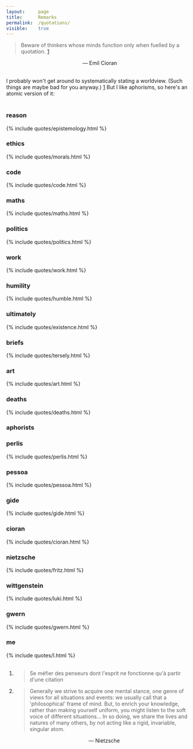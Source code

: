 ```yaml
---
layout: 	page
title: 		Remarks
permalink: 	/quotations/
visible:	true
---
```


> Beware of thinkers whose minds function only when fuelled by a quotation. <a href="#fn:1" id="fnref:1">1</a>

<div align="center">— Emil Cioran</div><br>

I probably won't get around to systematically stating a worldview. (Such things are maybe bad for you anyway.) <a href="#fn:2" id="fn:2">1</a> But I like aphorisms, so here's an atomic version of it:<br><br>


<div class="accordion">
	<h3>reason</h3><div>{%		include quotes/epistemology.html	%}</div>
	<h3>ethics</h3><div>{%		include quotes/morals.html	%}</div>
	<h3>code</h3><div>{%		include quotes/code.html	%}</div>
	<h3>maths</h3><div>{%		include quotes/maths.html	%}</div>
	<h3>politics</h3><div>{%	include quotes/politics.html	%}</div>
	<h3>work</h3><div>{%		include quotes/work.html	%}</div>
	<h3>humility</h3><div>{%	include quotes/humble.html	%}</div>
	<h3>ultimately</h3><div>{%	include quotes/existence.html	%}</div>
	<h3>briefs</h3><div>{%		include quotes/tersely.html	%}</div>
	<h3>art</h3><div>{%			include quotes/art.html		%}</div>
	<h3>deaths</h3><div>{%		include quotes/deaths.html	%}</div>
	<h3>aphorists</h3>
	<div>
		<div class="accordion">
			<h3>perlis</h3><div>{%		include quotes/perlis.html	%}</div>
			<h3>pessoa</h3><div>{%		include quotes/pessoa.html	%}</div>
			<h3>gide</h3><div>{%		include quotes/gide.html	%}</div>
			<h3>cioran</h3><div>{%		include quotes/cioran.html	%}</div>
			<h3>nietzsche</h3><div>{%	include quotes/fritz.html	%}</div>
			<h3>wittgenstein</h3><div>{% include quotes/luki.html	%}</div>
			<h3>gwern</h3><div>{%		include quotes/gwern.html	%}</div>
			<h3>me</h3><div>{%			include quotes/I.html		%}</div><br>	
		</div>
	</div>
</div>


<div class="footnotes">
	<ol>
	    <li class="footnote" id="fn:1">
	        <blockquote>Se méfier des penseurs dont l'esprit ne fonctionne qu'à partir d'une citation</blockquote>
	    </li>
	    <li class="footnote" id="fn:2">
			<blockquote>Generally we strive to acquire one mental stance, one genre of views for all situations and events: we usually call that a 'philosophical' frame of mind. But, to enrich your knowledge, rather than making yourself uniform, you might listen to the soft voice of different situations... In so doing, we share the lives and natures of many others, by not acting like a rigid, invariable, singular atom.</blockquote>
			<div align="center">— Nietzsche</div><br>
		</li>
	</ol>
</div>
<br>

